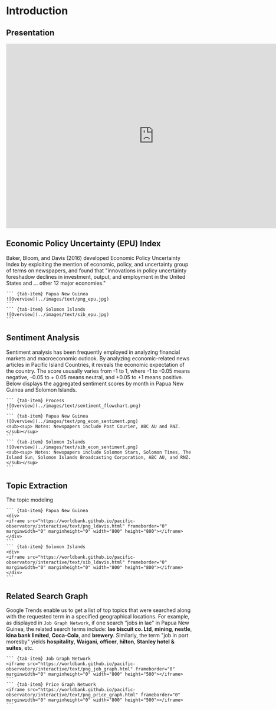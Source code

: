 # Introduction

## Presentation

<div>
<iframe src="https://worldbank.github.io/pacific-observatory/interactive/text/text_presentation.slides.html" frameborder="0" marginwidth="0" marginheight="0" width="800" height="500"></iframe>
</div>

## Economic Policy Uncertainty (EPU) Index

Baker, Bloom, and  Davis (2016) developed Economic Policy Uncertainty Index by exploiting the mention of economic, policy, and uncertainty group of terms on newspapers, and found that "innovations in policy uncertainty foreshadow declines in investment, output, and employment in the United States and … other 12 major economies."​

````{tab-set}
``` {tab-item} Papua New Guinea
![Overview](../images/text/png_epu.jpg)
```
``` {tab-item} Solomon Islands
![Overview](../images/text/sib_epu.jpg)
```
````

## Sentiment Analysis

Sentiment analysis has been frequently employed in analyzing financial markets and macroeconomic outlook. By analyzing economic-related news articles in Pacific Island Countries, it reveals the economic expectation of the country. The score ususally varies from -1 to 1, where -1 to -0.05 means negative, -0.05 to + 0.05 means neutral, and +0.05 to +1 means positive. Below displays the aggregated sentiment scores by month in Papua New Guinea and Solomon Islands.

````{tab-set}
``` {tab-item} Process
![Overview](../images/text/sentiment_flowchart.png)
```
``` {tab-item} Papua New Guinea
![Overview](../images/text/png_econ_sentiment.png)
<sub><sup> Notes: Newspapers include Post Courier, ABC AU and RNZ. </sub></sup>
```
``` {tab-item} Solomon Islands
![Overview](../images/text/sib_econ_sentiment.png)
<sub><sup> Notes: Newspapers include Solomon Stars, Solomon Times, The Island Sun, Solomon Islands Broadcasting Corporation, ABC AU, and RNZ. </sub></sup>
```
````

## Topic Extraction

The topic modeling

````{tab-set}
``` {tab-item} Papua New Guinea
<div>
<iframe src="https://worldbank.github.io/pacific-observatory/interactive/text/png_ldavis.html" frameborder="0" marginwidth="0" marginheight="0" width="800" height="800"></iframe>
</div>
```
``` {tab-item} Solomon Islands
<div>
<iframe src="https://worldbank.github.io/pacific-observatory/interactive/text/sib_ldavis.html" frameborder="0" marginwidth="0" marginheight="0" width="800" height="800"></iframe>
</div>
```
````

## Related Search Graph

Google Trends enable us to get a list of top topics that were searched along with the requested term in a specified geographical locations. For example, as displayed in `Job Graph Network`, if one search "jobs in lae" in Papua New Guinea, the related search terms include: **lae biscuit co. Ltd**, **mining**, **nestle**, **kina bank limited**, **Coca-Cola**, and **brewery**. Similarly, the term "job in port moresby" yields **hospitality**, **Waigani**, **officer**, **hilton**, **Stanley hotel & suites**, etc.

````{tab-set}
``` {tab-item} Job Graph Network
<iframe src="https://worldbank.github.io/pacific-observatory/interactive/text/png_job_graph.html" frameborder="0" marginwidth="0" marginheight="0" width="800" height="500"></iframe>
```
``` {tab-item} Price Graph Network
<iframe src="https://worldbank.github.io/pacific-observatory/interactive/text/png_price_graph.html" frameborder="0" marginwidth="0" marginheight="0" width="800" height="500"></iframe>
```
````
